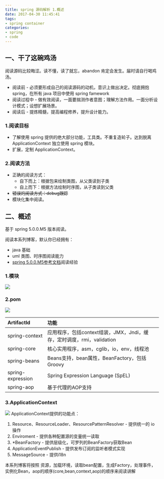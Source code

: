 ```yaml
---
title: spring 源码解析 1.概述
date: 2017-04-30 11:45:41
tags:
- spring container
categories:
- spring
- code
---
```

## 一、干了这碗鸡汤
阅读源码比较晦涩。读不懂，读了就忘，abandon 肯定会发生。届时请自行喝鸡汤。
- 阅读前 - 必须要形成自己的阅读源码的动机，意识上做出决定。彻底拥抱spring，在所有 java 项目中使用 spring famework
- 阅读过程中 - 做有效阅读，一面要揣测作者意图；理解方法作用。一面分析设计模式；设想扩展场景。
- 阅读后 - 提炼精髓，提高编程修养，提升设计能力。
### 1.阅读目标
- 了解使用 spring 提供的绝大部分功能，工具类。不重复造轮子。达到脱离 ApplicationContext 独立使用 spring 模块。
- 扩展，定制 ApplicationContext。
### 2.阅读方法
- 正确的阅读方式：
    - 自下而上：根据包来绘制类图，从父类读到子类
    - 自上而下：根据方法绘制时序图，从子类读到父类
- ~~错误的阅读方式：debug跟踪~~
- 模块化集中阅读。

## 二、概述
基于 spring 5.0.0.M5 版本阅读。

阅读本系列博客，默认你已经拥有：
- java 基础
- uml 类图、时序图阅读能力
- [spring 5.0.0.M5参考文档](http://docs.spring.io/spring/docs/5.0.0.M5/spring-framework-reference/htmlsingle/#core-convert-ConversionService-API)阅读经验

### 1.模块
![](/assets/img/spring/springOverview.png)

### 2.pom
![](/assets/img/spring/springContainerPom.png)

|ArtifactId|功能|
|:-|:-|
|spring-context|应用程序，包括context组装，JMX，Jndi，缓存，定时调度，rmi，validation|
|spring-core|核心实用程序，asm，cglib，io，env，线程池|
|spring-beans|Beans支持，bean属性，BeanFactory，包括Groovy|
|spring-expression|Spring Expression Language (SpEL)|
|spring-aop|基于代理的AOP支持|

### 3.ApplicationContext
![](/assets/img/spring/ApplicationContextUML.png)
ApplicationContext提供的功能点：
1. Resource、ResourceLoader、ResourcePatternResolver - 提供统一的 io 操作
1. Enviroment - 提供各种配置源的变量统一读取
1. *BeanFactory - 提供层级化，可罗列的BeanFactory获取Bean
1. ApplicationEventPublish - 提供发布订阅的监听者模式实现
1. MessageSource - 提供i18n

本系列博客将按照 资源，加载环境，读取bean配置，生成Factory，处理事件，实例化Bean，aop的顺序(core,bean,context,aop)的顺序来阅读讲解